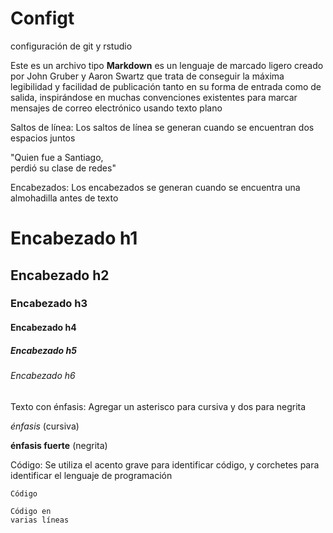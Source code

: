 # Configt
configuración de git y rstudio

Este es un archivo tipo  **Markdown** es un lenguaje de marcado ligero creado por John Gruber y Aaron Swartz que trata de conseguir la máxima legibilidad y facilidad de publicación tanto en su forma de entrada como de salida, inspirándose en muchas convenciones existentes para marcar mensajes de correo electrónico usando texto plano

Saltos de línea: Los saltos de línea se generan cuando se encuentran dos espacios juntos

"Quien fue a Santiago,  
perdió su clase de redes"


Encabezados: Los encabezados se generan cuando se encuentra una almohadilla antes de texto

# Encabezado h1 
## Encabezado h2
### Encabezado h3
#### Encabezado h4
##### Encabezado h5
###### Encabezado h6

Texto con énfasis: Agregar un asterisco para cursiva y dos para negrita

*énfasis* (cursiva)

**énfasis fuerte** (negrita)

Código: Se utiliza el acento grave para identificar código, y corchetes para identificar el lenguaje de programación

`Código`

``` [language]
Código en 
varias líneas
```

